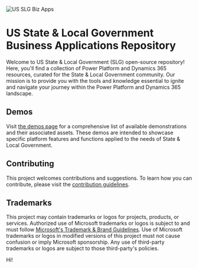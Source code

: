 ![US SLG Biz Apps](https://i.imgur.com/SsGb4nH.png)

# US State & Local Government Business Applications Repository
Welcome to US State & Local Government (SLG) open-source repository! Here, you'll find a collection of Power Platform and Dynamics 365 resources, curated for the State & Local Government community. Our mission is to provide you with the tools and knowledge essential to ignite and navigate your journey within the Power Platform and Dynamics 365 landscape. 

## Demos
Visit [the demos page](./demos/) for a comprehensive list of available demonstrations and their associated assets. These demos are intended to showcase specific platform features and functions applied to the needs of State & Local Government.

## Contributing
This project welcomes contributions and suggestions. To learn how you can contribute, please visit the [contribution guidelines](./contributing/).

## Trademarks
This project may contain trademarks or logos for projects, products, or services. Authorized use of Microsoft 
trademarks or logos is subject to and must follow 
[Microsoft's Trademark & Brand Guidelines](https://www.microsoft.com/en-us/legal/intellectualproperty/trademarks/usage/general).
Use of Microsoft trademarks or logos in modified versions of this project must not cause confusion or imply Microsoft sponsorship.
Any use of third-party trademarks or logos are subject to those third-party's policies.

Hi!
